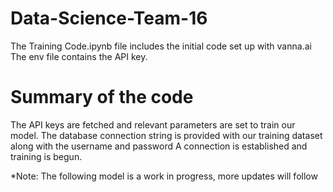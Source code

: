 # Data-Science-Team-16

The Training Code.ipynb file includes the initial code set up with vanna.ai 
The env file contains the API key.

# Summary of the code
The API keys are fetched and relevant parameters are set to train our model.
The database connection string is provided with our training dataset along with the username and password 
A connection is established and training is begun. 


*Note: The following model is a work in progress, more updates will follow 


